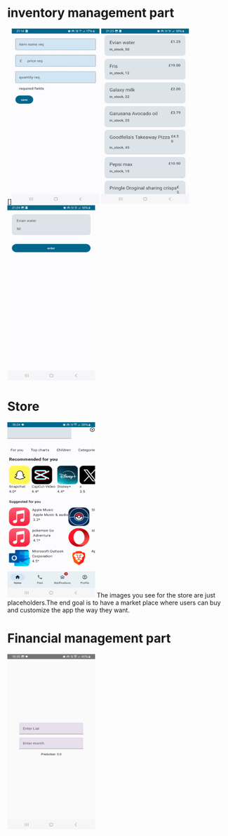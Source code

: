 # inventory management part 
[]<img src="https://github.com/Ohnstokk3/App_Store/blob/master/Screenshot_20240620_211435_Main_App_Store.jpg" width="200" height="400" />
<img src="https://github.com/Ohnstokk3/App_Store/blob/master/Screenshot_20240620_212346_Main_App_Store.jpg" width="200" height="400" />
<img src="https://github.com/Ohnstokk3/App_Store/blob/master/Screenshot_20240620_212402_Main_App_Store.jpg" width="200" height="400" />
# Store 

<img src="https://github.com/Ohnstokk3/App_Store/blob/master/Screenshot_20240702_192438_Main_App_Store.jpg" width="200" height="400" />
The images you see for the store are just placeholders.The end goal is to have a market place where users can buy and customize the app the way they want.

# Financial management part 

<img src="https://github.com/Ohnstokk3/App_Store/blob/master/Screenshot_20240702_193514_Main_App_Store.jpg" width="200" height="400" />
